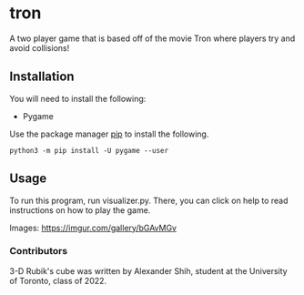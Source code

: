 # tron
A two player game that is based off of the movie Tron where players try and avoid collisions!

## Installation

You will need to install the following:

* Pygame

Use the package manager [pip](https://pip.pypa.io/en/stable/) to install the 
following.
```
python3 -m pip install -U pygame --user
```

## Usage

To run this program, run visualizer.py.
There, you can click on help to read instructions on how to play the game.

Images: https://imgur.com/gallery/bGAvMGv

### Contributors
3-D Rubik's cube was written by Alexander Shih, student at the University 
of Toronto, class of 2022. 
